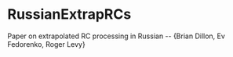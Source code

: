 RussianExtrapRCs
================

Paper on extrapolated RC processing in Russian -- {Brian Dillon, Ev Fedorenko, Roger Levy}
